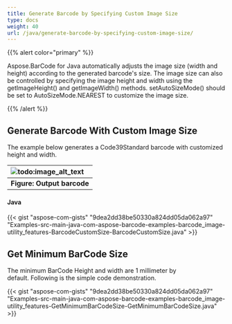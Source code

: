 ```yaml
---
title: Generate Barcode by Specifying Custom Image Size
type: docs
weight: 40
url: /java/generate-barcode-by-specifying-custom-image-size/
---
```


{{% alert color="primary" %}} 

Aspose.BarCode for Java automatically adjusts the image size (width and height) according to the generated barcode's size. The image size can also be controlled by specifying the image height and width using the getImageHeight() and getImageWidth() methods. setAutoSizeMode() should be set to AutoSizeMode.NEAREST to customize the image size.

{{% /alert %}} 
## **Generate Barcode With Custom Image Size**
The example below generates a Code39Standard barcode with customized height and width.

|![todo:image_alt_text](http://i.imgur.com/kFN7Jpe.png)|
| :- |
|**Figure: Output barcode**|
#### **Java**
{{< gist "aspose-com-gists" "9dea2dd38be50330a824dd05da062a97" "Examples-src-main-java-com-aspose-barcode-examples-barcode_image-utility_features-BarcodeCustomSize-BarcodeCustomSize.java" >}}
## **Get Minimum BarCode Size**
The minimum BarCode Height and width are 1 millimeter by default. Following is the simple code demonstration.

{{< gist "aspose-com-gists" "9dea2dd38be50330a824dd05da062a97" "Examples-src-main-java-com-aspose-barcode-examples-barcode_image-utility_features-GetMinimumBarCodeSize-GetMinimumBarCodeSize.java" >}}
